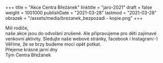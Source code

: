 +++
title = "Akce Centra Břežánek"
linktitle = "jaro-2021"
draft = false
weight = 1001000
publishDate = "2021-03-28"
lastmod = "2021-03-28"
obrazek = "/assets/media/brezanek_bezpozadi - kopie.png"
+++

Milí rodiče,  
naše akce jsou do odvolání zrušené. Ale připravujeme pro děti zajímavé venkovní aktivity. Sledujte naše webové stránky, facebook i Instagram:-) Věříme, že se brzy budeme moci opět potkat.  
Přejeme krásné jarní dny  
Tým Centra Břežánek

